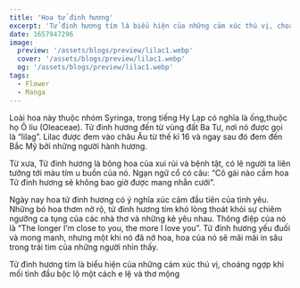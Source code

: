 ```yaml
---
title: 'Hoa tử đinh hương'
excerpt: 'Tử đinh hương tím là biểu hiện của những cảm xúc thú vị, choáng ngợp khi mối tình đầu bộc lộ một cách e lệ và thơ mộng'
date: 1657947296
image:
  preview: '/assets/blogs/preview/lilac1.webp'
  cover: '/assets/blogs/preview/lilac1.webp'
  og: '/assets/blogs/preview/lilac1.webp'
tags:
  - Flower
  - Manga
---
```


Loài hoa này thuộc nhóm Syringa, trong tiếng Hy Lạp có nghĩa là ống,thuộc họ Ô liu (Oleaceae). Tử đinh hương đến từ vùng đất Ba Tư, nơi nó được gọi là “lilag”. Lilac được đem vào châu Âu từ thế kỉ 16 và ngay sau đó đem đến Bắc Mỹ bởi những người hành hương.

Từ xưa, Tử đinh hương là bông hoa của xui rủi và bệnh tật, có lẽ người ta liên tưởng tới màu tím u buồn của nó. Ngạn ngữ cổ có câu: “Cô gái nào cầm hoa Tử đinh hương sẽ không bao giờ được mang nhẫn cưới”.

Ngày nay hoa tử đinh hương có ý nghĩa xúc cảm đầu tiên của tình yêu. Những bó hoa thơm nở rộ, tử đinh hương tím khó lòng thoát khỏi sự chiêm ngưỡng ca tụng của các nhà thơ và những kẻ yêu nhau. Thông điệp của nó là “The longer I’m close to you, the more I love you”. Tử đinh hương yếu đuối và mong manh, nhưng một khi nó đã nở hoa, hoa của nó sẽ mãi mãi in sâu trong trái tim của những người nhìn thấy.

Tử đinh hương tím là biểu hiện của những cảm xúc thú vị, choáng ngợp khi mối tình đầu bộc lộ một cách e lệ và thơ mộng